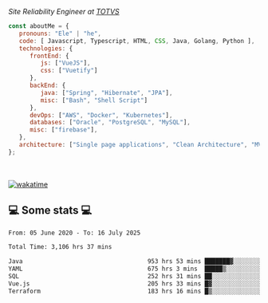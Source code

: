 <p><em>Site Reliability Engineer at <a href="https://www.totvs.com/">TOTVS</a></br>
</em></p>


```javascript
const aboutMe = {
   pronouns: "Ele" | "he",
   code: [ Javascript, Typescript, HTML, CSS, Java, Golang, Python ],
   technologies: {
      frontEnd: {
         js: ["VueJS"],
         css: ["Vuetify"]
      },
      backEnd: {
         java: ["Spring", "Hibernate", "JPA"],
         misc: ["Bash", "Shell Script"]
      },
      devOps: ["AWS", "Docker", "Kubernetes"],
      databases: ["Oracle", "PostgreSQL", "MySQL"],
      misc: ["firebase"],
   },
   architecture: ["Single page applications", "Clean Architecture", "MVC", "Microservices"],
};
```
</br></br>
[![wakatime](https://wakatime.com/badge/user/a3a8ed06-d304-4d6b-bc86-4adc418cdea7.svg)](https://wakatime.com/@a3a8ed06-d304-4d6b-bc86-4adc418cdea7)
<h2>💻 Some stats 💻</h2>

<!--START_SECTION:waka-->

```txt
From: 05 June 2020 - To: 16 July 2025

Total Time: 3,106 hrs 37 mins

Java                                   953 hrs 53 mins ███████▓░░░░░░░░░░░░░░░░░   30.70 %
YAML                                   675 hrs 3 mins  █████▒░░░░░░░░░░░░░░░░░░░   21.73 %
SQL                                    252 hrs 31 mins ██░░░░░░░░░░░░░░░░░░░░░░░   08.13 %
Vue.js                                 205 hrs 33 mins █▓░░░░░░░░░░░░░░░░░░░░░░░   06.62 %
Terraform                              183 hrs 16 mins █▒░░░░░░░░░░░░░░░░░░░░░░░   05.90 %
```

<!--END_SECTION:waka-->
